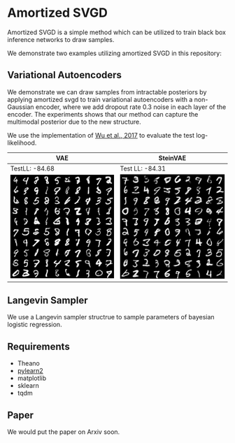 # Amortized SVGD
Amortized SVGD is a simple method which can be utilized to train black box inference networks to draw samples.

We demonstrate two examples utilizing amortized SVGD in this repository:

## Variational Autoencoders

We demonstrate we can draw samples from intractable posteriors by applying amortized svgd to train variational autoencoders with a non-Gaussian encoder, where we add dropout rate 0.3 noise in each layer of the encoder. The experiments shows that our method can capture the multimodal posterior due to the new structure. 

We use the implementation of [Wu et al., 2017](https://github.com/tonywu95/eval_gen) to evaluate the test log-likelihood.

VAE | SteinVAE
-------- | --------------------
TestLL: -84.68 | Test LL: -84.31
<img src="materials/vae_sample.png" width="100%"> | <img src="materials/steinvae_sample.png" width="100%">

## Langevin Sampler 

We use a Langevin sampler structrue to sample parameters of bayesian logistic regression.


## Requirements
- Theano
- [pylearn2](https://github.com/lisa-lab/pylearn2) 
- matplotlib
- sklearn
- tqdm


## Paper

We would put the paper on Arxiv soon.
